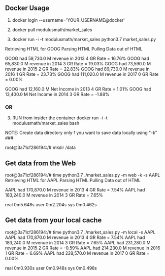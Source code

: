 ## Docker Usage 
1. docker login --username='YOUR_USERNAME@docker'

2. docker pull modulusmath/market_sales

3. docker run -i -t modulusmath/market_sales   python3.7 market_sales.py  

Retrieving HTML for  GOOG
Parsing HTML
Pulling Data out of HTML

GOOG had 59,730.0 M revenue in 2013 4 GR Rate =  16.76%
GOOG had 65,830.0 M revenue in 2014 3 GR Rate =  19.03%
GOOG had 73,590.0 M revenue in 2015 2 GR Rate =  22.83%
GOOG had 89,730.0 M revenue in 2016 1 GR Rate =  23.73%
GOOG had 111,020.0 M revenue in 2017 0 GR Rate =  0.00%

GOOG had 12,160.0 M Net Income in 2013 4 GR Rate =  1.01%
GOOG had 13,400.0 M Net Income in 2014 3 GR Rate =  -1.88%

<SNIP FOR LENGTH>

### OR ### 

3. RUN from insider  the container
docker run -i -t modulusmath/market_sales  bash

NOTE: Create data directory only f you want to save data locally using "-k" ###

root@3a71cf286194:/# mkdir /data

## Get data from the Web
root@3a71cf286194:/# time python3.7 ./market_sales.py -m web -k -s AAPL
Retrieving HTML for  AAPL
Parsing HTML
Pulling Data out of HTML

AAPL had 170,870.0 M revenue in 2013 4 GR Rate =  7.54%
AAPL had 183,240.0 M revenue in 2014 3 GR Rate =  7.65%
<SNIP>

real	0m5.648s
user	0m2.204s
sys	0m0.462s

## Get data from your local cache
root@3a71cf286194:/# time python3.7 ./market_sales.py -m local -s AAPL
AAPL had 170,870.0 M revenue in 2013 4 GR Rate =  7.54%
AAPL had 183,240.0 M revenue in 2014 3 GR Rate =  7.65%
AAPL had 231,280.0 M revenue in 2015 2 GR Rate =  -0.59%
AAPL had 214,230.0 M revenue in 2016 1 GR Rate =  6.69%
AAPL had 228,570.0 M revenue in 2017 0 GR Rate =  0.00%
<SNIP>

real	0m0.930s
user	0m0.948s
sys	0m0.498s

